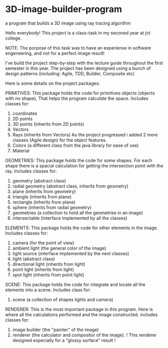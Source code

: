 # 3D-image-builder-program
a program that builds a 3D image using ray tracing algorithm

Hello everybody!
This project is a class-task in my seconed year at jct college.

NOTE:
The porpose of this task was to have an experiense in software engeneering, and not for a perfect image result!

I've build the project step-by-step with the lecture guide throughout the first semester in this year.
The project has been designed using a bunch of design patterns (including: Agile, TDD, Builder, Composite etc)

Here is some details on the project packages:

PRIMITIVES:
This package holds the code for primitives objects (objects with no shape),
That helps the program calculate the space.
Includes classes for:
1. coordinates
2. 2D points
3. 3D points (inherits from 2D points)
4. Vectors 
5. Rays (inherits from Vectors)
As the project progressed i added 2 more classes (Agile design) for the object features.
6. Colors (a different class from the java library for ease of use)
7. Material

GEOMETRIES:
This package holds the code for some shapes.
For each shape there is a spacial calculation for getting the intersection point with the ray.
Includes classes for:
1. geometry (abstract class)
2. radial geometry (abstract class, inherits from geometry)
3. plane (inherits from geometry)
4. triangle (inherits from plane)
5. rectangle (inherits from plane)
6. sphere (inherits from radial geometry)
7. geometries (a collection to hold all the geometries in an image)
8. intersectable (interface implemented by all the classes)

ELEMENTS:
This package holds the code for other elements in the image.
Includes classes for:
1. camera (for the point of view)
2. ambient light (the general color of the image)
3. light source (interface implemented by the next classes)
4. light (abstract class)
5. directional light (inherits from light)
6. point light (inherits from light)
7. spot light (inherits from point light)

SCENE:
This package holds the code for integrate and locate all the elements into a scene.
Includes class for:
1. scene (a collection of shapes lights and camera)

RENDERER:
This is the most important package in this program.
Here is where all the calculations performed and the image constructed.
includes classes for:
1. image builder (the "painter" of the image)
2. renderer (the calculator and compositor of the image).
! This renderer designed especially for a "glossy surface" result !

